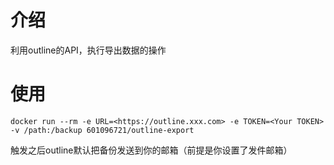 # 介绍
利用outline的API，执行导出数据的操作
# 使用
```
docker run --rm -e URL=<https://outline.xxx.com> -e TOKEN=<Your TOKEN> -v /path:/backup 601096721/outline-export

```

触发之后outline默认把备份发送到你的邮箱（前提是你设置了发件邮箱）
